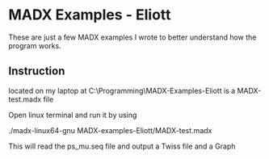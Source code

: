 # MADX Examples - Eliott

These are just a few MADX examples I wrote to better understand how the program works.

## Instruction
located on my laptop at C:\Programming\MADX-Examples-Eliott is a MADX-test.madx file

Open linux terminal and run it by using

./madx-linux64-gnu MADX-examples-Eliott/MADX-test.madx

This will read the ps_mu.seq file and output a Twiss file and a Graph

